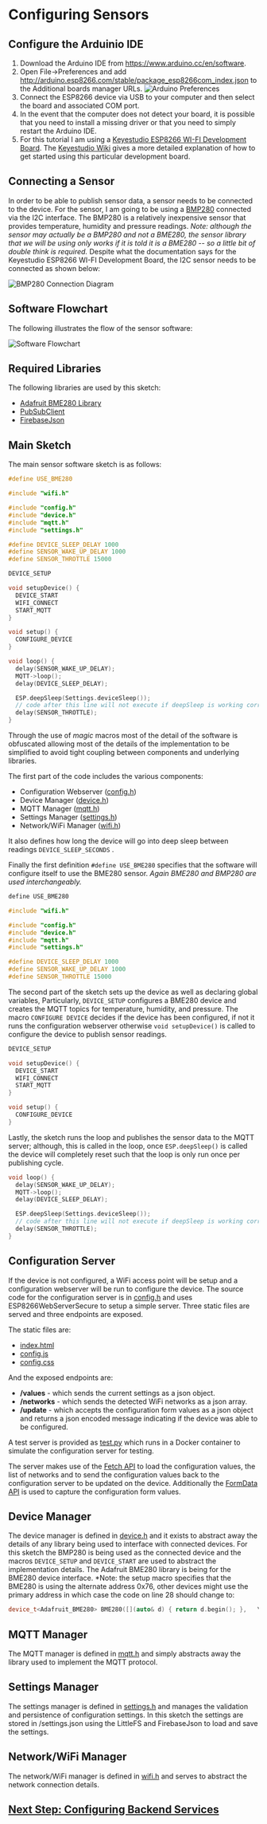 # Configuring Sensors

## Configure the Arduinio IDE

1. Download the Arduino IDE from https://www.arduino.cc/en/software.
2. Open File->Preferences and add http://arduino.esp8266.com/stable/package_esp8266com_index.json to the Additional boards manager URLs.
![Arduino Preferences](/docs/images/Arduino_Preferences.png)
3. Connect the ESP8266 device via USB to your computer and then select the board and associated COM port.
4. In the event that the computer does not detect your board, it is possible that you need to install a missing driver or that you need to simply restart the Arduino IDE.
5. For this tutorial I am using a [Keyestudio ESP8266 WI-FI Development Board](https://www.keyestudio.com/products/keyestudio-esp8266-wi-fi-development-boardusb-cable-for-arduino-based-on-esp8266-12fwifi-support-rtos). The [Keyestudio Wiki](https://wiki.keyestudio.com/Ks0354_Keyestudio_ESP8266_WI-FI_Development_Board) gives a more detailed explanation of how to get started using this particular development board.

## Connecting a Sensor

In order to be able to publish sensor data, a sensor needs to be connected to the device. For the sensor, I am going to be using a [BMP280](https://www.aliexpress.com/item/32680504702.html) connected via the I2C interface. The BMP280 is a relatively inexpensive sensor that provides temperature, humidity and pressure readings. *Note: although the sensor may actually be a BMP280 and not a BME280, the sensor library that we will be using only works if it is told it is a BME280 -- so a little bit of double think is required.* Despite what the documentation says for the Keyestudio ESP8266 WI-FI Development Board, the I2C sensor needs to be connected as shown below:

![BMP280 Connection Diagram](/docs/images/iot_bmp280_connection.png)

## Software Flowchart

The following illustrates the flow of the sensor software:

![Software Flowchart](/docs/images/iot_software_flow.png)

## Required Libraries

The following libraries are used by this sketch:

* [Adafruit BME280 Library](https://github.com/adafruit/Adafruit_BME280_Library)
* [PubSubClient](https://github.com/knolleary/pubsubclient)
* [FirebaseJson](https://github.com/mobizt/FirebaseJson)

## Main Sketch

The main sensor software sketch is as follows:

```cpp
#define USE_BME280

#include "wifi.h"

#include "config.h"
#include "device.h"
#include "mqtt.h"
#include "settings.h"

#define DEVICE_SLEEP_DELAY 1000
#define SENSOR_WAKE_UP_DELAY 1000
#define SENSOR_THROTTLE 15000

DEVICE_SETUP

void setupDevice() {
  DEVICE_START
  WIFI_CONNECT
  START_MQTT
}

void setup() {
  CONFIGURE_DEVICE
}

void loop() {
  delay(SENSOR_WAKE_UP_DELAY);
  MQTT->loop();
  delay(DEVICE_SLEEP_DELAY);

  ESP.deepSleep(Settings.deviceSleep());
  // code after this line will not execute if deepSleep is working correctly
  delay(SENSOR_THROTTLE);
}
```

Through the use of *magic* macros most of the detail of the software is obfuscated allowing most of the details of the implementation to be simplified to avoid tight coupling between components and underlying libraries.

The first part of the code includes the various components:

* Configuration Webserver ([config.h](../../src/esp8266_sensor/config.h))
* Device Manager ([device.h](../../src/esp8266_sensor/device.h))
* MQTT Manager ([mqtt.h](../../src/esp8266_sensor/mqtt.h))
* Settings Manager ([settings.h](../../src/esp8266_sensor/settings.h))
* Network/WiFi Manager ([wifi.h](../../src/esp8266_sensor/wifi.h))
  
It also defines how long the device will go into deep sleep between readings ``DEVICE_SLEEP_SECONDS`` .

Finally the first definition ``#define USE_BME280`` specifies that the software will configure itself to use the BME280 sensor. *Again BME280 and BMP280 are used interchangeably.*

```cpp
define USE_BME280

#include "wifi.h"

#include "config.h"
#include "device.h"
#include "mqtt.h"
#include "settings.h"

#define DEVICE_SLEEP_DELAY 1000
#define SENSOR_WAKE_UP_DELAY 1000
#define SENSOR_THROTTLE 15000
```

The second part of the sketch sets up the device as well as declaring global variables, Particularly, ``DEVICE_SETUP`` configures a BME280 device and creates the MQTT topics for temperature, humidity, and pressure. The macro ``CONFIGURE DEVICE`` decides if the device has been configured, if not it runs the configuration webserver otherwise ``void setupDevice()`` is called to configure the device to publish sensor readings.

```cpp
DEVICE_SETUP

void setupDevice() {
  DEVICE_START
  WIFI_CONNECT
  START_MQTT
}

void setup() {
  CONFIGURE_DEVICE
}
```

Lastly, the sketch runs the loop and publishes the sensor data to the MQTT server; although, this is called in the loop, once ``ESP.deepSleep()`` is called the device will completely reset such that the loop is only run once per publishing cycle.

```cpp
void loop() {
  delay(SENSOR_WAKE_UP_DELAY);
  MQTT->loop();
  delay(DEVICE_SLEEP_DELAY);

  ESP.deepSleep(Settings.deviceSleep());
  // code after this line will not execute if deepSleep is working correctly
  delay(SENSOR_THROTTLE);
}
```

## Configuration Server

If the device is not configured, a WiFi access point will be setup and a configuration webserver will be run to configure the device. The source code for the configuration server is in [config.h](../../src/esp8266_sensor/config.h) and uses ESP8266WebServerSecure to setup a simple server. Three static files are served and three endpoints are exposed.

The static files are:

* [index.html](../../src/config_html/static/index.html)
* [config.js](../../src/config_html/static/config.js)
* [config.css](../../src/config_html/static/config.css)

And the exposed endpoints are:

* **/values** - which sends the current settings as a json object.
* **/networks** - which sends the detected WiFi networks as a json array.
* **/update** - which accepts the configuration form values as a json object and returns a json encoded message indicating if the device was able to be configured.

A test server is provided as [test.py](../../src/config_html/test.py) which runs in a Docker container to simulate the configuration server for testing.

The server makes use of the [Fetch API](https://developer.mozilla.org/en-US/docs/Web/API/Fetch_API) to load the configuration values, the list of networks and to send the configuration values back to the configuration server to be updated on the device. Additionally the [FormData API](https://developer.mozilla.org/en-US/docs/Web/API/FormData) is used to capture the configuration form values.


## Device Manager

The device manager is defined in [device.h](../../src/esp8266_sensor/device.h) and it exists to abstract away the details of any library being used to interface with connected devices. For this sketch the BMP280 is being used as the connected device and the macros ``DEVICE_SETUP`` and ``DEVICE_START`` are used to abstract the implementation details. The Adafruit BME280 library is being for the BME280 device interface. *Note: the setup macro specifies that the BME280 is using the alternate address 0x76, other devices might use the primary address in which case the code on line 28 should change to:

```cpp
device_t<Adafruit_BME280> BME280([](auto& d) { return d.begin(); },   \
```

## MQTT Manager

The MQTT manager is defined in [mqtt.h](../../src/esp8266_sensor/mqtt.h) and simply abstracts away the library used to implement the MQTT protocol.

## Settings Manager

The settings manager is defined in [settings.h](../../src/esp8266_sensor/settings.h) and manages the validation and persistence of configuration settings. In this sketch the settings are stored in /settings.json using the LittleFS and FirebaseJson to load and save the settings.

## Network/WiFi Manager

The network/WiFi manager is defined in [wifi.h](../../src/esp8266_sensor/wifi.h) and serves to abstract the network connection details.

## [Next Step: Configuring Backend Services](../step_2/index.md)